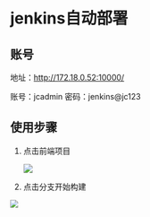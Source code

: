 # jenkins自动部署

## 账号

地址：http://172.18.0.52:10000/

账号：jcadmin 密码：jenkins@jc123

## 使用步骤

1. 点击前端项目

   ![](https://gitee.com/jianglin521/picgoImg/raw/master/img/20210818170814.png)

2. 点击分支开始构建

<img src="https://gitee.com/jianglin521/picgoImg/raw/master/img/20210818171053.png" style="zoom: 90%;" />

